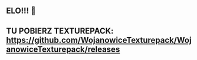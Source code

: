 ## ELO!!! 👋
## TU POBIERZ TEXTUREPACK: https://github.com/WojanowiceTexturepack/WojanowiceTexturepack/releases
<!--
**WojanowiceTexturepack/WojanowiceTexturepack** is a ✨ _special_ ✨ repository because its `README.md` (this file) appears on your GitHub profile.

Here are some ideas to get you started:

- 🔭 I’m currently working on ...
- 🌱 I’m currently learning ...
- 👯 I’m looking to collaborate on ...
- 🤔 I’m looking for help with ...
- 💬 Ask me about ...
- 📫 How to reach me: ...
- 😄 Pronouns: ...
- ⚡ Fun fact: ...
-->
